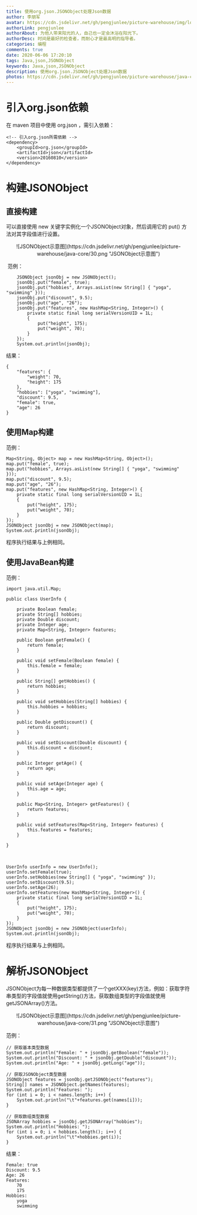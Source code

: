 ```yaml
---
title: 使用org.json.JSONObject处理Json数据
author: 李朋军
avatar: https://cdn.jsdelivr.net/gh/pengjunlee/picture-warehouse/img/logo.jpg
authorLink: pengjunlee
authorAbout: 为他人带来阳光的人，自己也一定会沐浴在阳光下。
authorDesc: 时间是最好的检查者，而耐心才是最高明的指导者。
categories: 编程
comments: true
date: 2020-06-06 17:20:10
tags: Java,json,JSONObject
keywords: Java,json,JSONObject
description: 使用org.json.JSONObject处理Json数据
photos: https://cdn.jsdelivr.net/gh/pengjunlee/picture-warehouse/java-core/ju.png
---
```

# 引入org.json依赖
在 maven 项目中使用 org.json ，需引入依赖：

	<!-- 引入org.json所需依赖 -->
	<dependency>
		<groupId>org.json</groupId>
		<artifactId>json</artifactId>
		<version>20160810</version>
	</dependency>

# 构建JSONObject
## 直接构建
可以直接使用 new 关键字实例化一个JSONObject对象，然后调用它的 put() 方法对其字段值进行设置。

<div align=center>![JSONObject示意图](https://cdn.jsdelivr.net/gh/pengjunlee/picture-warehouse/java-core/30.png "JSONObject示意图")
<div align=left>

 范例：

		JSONObject jsonObj = new JSONObject();
		jsonObj.put("female", true);
		jsonObj.put("hobbies", Arrays.asList(new String[] { "yoga", "swimming" }));
		jsonObj.put("discount", 9.5);
		jsonObj.put("age", "26");
		jsonObj.put("features", new HashMap<String, Integer>() {
			private static final long serialVersionUID = 1L;
			{
				put("height", 175);
				put("weight", 70);
			}
		});
		System.out.println(jsonObj);
结果：

	{
		"features": {
			"weight": 70,
			"height": 175
		},
		"hobbies": ["yoga", "swimming"],
		"discount": 9.5,
		"female": true,
		"age": 26
	}

## 使用Map构建
范例：

	Map<String, Object> map = new HashMap<String, Object>();
	map.put("female", true);
	map.put("hobbies", Arrays.asList(new String[] { "yoga", "swimming" }));
	map.put("discount", 9.5);
	map.put("age", "26");
	map.put("features", new HashMap<String, Integer>() {
		private static final long serialVersionUID = 1L;
		{
			put("height", 175);
			put("weight", 70);
		}
	});
	JSONObject jsonObj = new JSONObject(map);
	System.out.println(jsonObj);

程序执行结果与上例相同。

## 使用JavaBean构建
范例：
 
	import java.util.Map;
	 
	public class UserInfo {
	 
		private Boolean female;
		private String[] hobbies;
		private Double discount;
		private Integer age;
		private Map<String, Integer> features;
	 
		public Boolean getFemale() {
			return female;
		}
	 
		public void setFemale(Boolean female) {
			this.female = female;
		}
	 
		public String[] getHobbies() {
			return hobbies;
		}
	 
		public void setHobbies(String[] hobbies) {
			this.hobbies = hobbies;
		}
	 
		public Double getDiscount() {
			return discount;
		}
	 
		public void setDiscount(Double discount) {
			this.discount = discount;
		}
	 
		public Integer getAge() {
			return age;
		}
	 
		public void setAge(Integer age) {
			this.age = age;
		}
	 
		public Map<String, Integer> getFeatures() {
			return features;
		}
	 
		public void setFeatures(Map<String, Integer> features) {
			this.features = features;
		}
	 
	}
<br/>

	UserInfo userInfo = new UserInfo();
	userInfo.setFemale(true);
	userInfo.setHobbies(new String[] { "yoga", "swimming" });
	userInfo.setDiscount(9.5);
	userInfo.setAge(26);
	userInfo.setFeatures(new HashMap<String, Integer>() {
		private static final long serialVersionUID = 1L;
		{
			put("height", 175);
			put("weight", 70);
		}
	});
	JSONObject jsonObj = new JSONObject(userInfo);
	System.out.println(jsonObj);

程序执行结果与上例相同。

# 解析JSONObject
JSONObject为每一种数据类型都提供了一个getXXX(key)方法，例如：获取字符串类型的字段值就使用getString()方法，获取数组类型的字段值就使用getJSONArray()方法。

<div align=center>![JSONObject示意图](https://cdn.jsdelivr.net/gh/pengjunlee/picture-warehouse/java-core/31.png "JSONObject示意图")
<div align=left>

范例：

	// 获取基本类型数据
	System.out.println("Female: " + jsonObj.getBoolean("female"));
	System.out.println("Discount: " + jsonObj.getDouble("discount"));
	System.out.println("Age: " + jsonObj.getLong("age"));
	
	// 获取JSONObject类型数据
	JSONObject features = jsonObj.getJSONObject("features");
	String[] names = JSONObject.getNames(features);
	System.out.println("Features: ");
	for (int i = 0; i < names.length; i++) {
		System.out.println("\t"+features.get(names[i]));
	}

	// 获取数组类型数据
	JSONArray hobbies = jsonObj.getJSONArray("hobbies");
	System.out.println("Hobbies: ");
	for (int i = 0; i < hobbies.length(); i++) {
		System.out.println("\t"+hobbies.get(i));
	}

结果：

	Female: true
	Discount: 9.5
	Age: 26
	Features: 
		70
		175
	Hobbies: 
		yoga
		swimming
